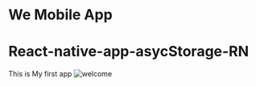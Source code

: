 # We Mobile App
# React-native-app-asycStorage-RN
This is My first app 
![welcome](https://user-images.githubusercontent.com/71135862/116671059-2257ec80-a9be-11eb-9f6e-8ae7db50794d.gif)
